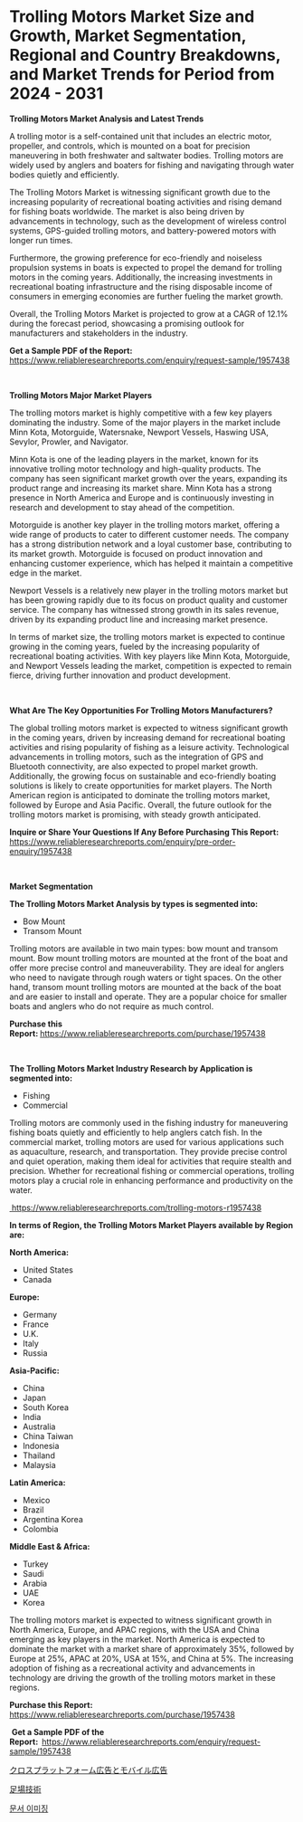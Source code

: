 <p><h1>Trolling Motors Market Size and Growth, Market Segmentation, Regional and Country Breakdowns, and Market Trends for Period from 2024 -  2031</h1></p><p><strong>Trolling Motors Market Analysis and Latest Trends</strong></p>
<p><p>A trolling motor is a self-contained unit that includes an electric motor, propeller, and controls, which is mounted on a boat for precision maneuvering in both freshwater and saltwater bodies. Trolling motors are widely used by anglers and boaters for fishing and navigating through water bodies quietly and efficiently.</p><p>The Trolling Motors Market is witnessing significant growth due to the increasing popularity of recreational boating activities and rising demand for fishing boats worldwide. The market is also being driven by advancements in technology, such as the development of wireless control systems, GPS-guided trolling motors, and battery-powered motors with longer run times.</p><p>Furthermore, the growing preference for eco-friendly and noiseless propulsion systems in boats is expected to propel the demand for trolling motors in the coming years. Additionally, the increasing investments in recreational boating infrastructure and the rising disposable income of consumers in emerging economies are further fueling the market growth.</p><p>Overall, the Trolling Motors Market is projected to grow at a CAGR of 12.1% during the forecast period, showcasing a promising outlook for manufacturers and stakeholders in the industry.</p></p>
<p><strong>Get a Sample PDF of the Report:&nbsp;</strong> <a href="https://www.reliableresearchreports.com/enquiry/request-sample/1957438">https://www.reliableresearchreports.com/enquiry/request-sample/1957438</a></p>
<p>&nbsp;</p>
<p><strong>Trolling Motors Major Market Players</strong></p>
<p><p>The trolling motors market is highly competitive with a few key players dominating the industry. Some of the major players in the market include Minn Kota, Motorguide, Watersnake, Newport Vessels, Haswing USA, Sevylor, Prowler, and Navigator.</p><p>Minn Kota is one of the leading players in the market, known for its innovative trolling motor technology and high-quality products. The company has seen significant market growth over the years, expanding its product range and increasing its market share. Minn Kota has a strong presence in North America and Europe and is continuously investing in research and development to stay ahead of the competition.</p><p>Motorguide is another key player in the trolling motors market, offering a wide range of products to cater to different customer needs. The company has a strong distribution network and a loyal customer base, contributing to its market growth. Motorguide is focused on product innovation and enhancing customer experience, which has helped it maintain a competitive edge in the market.</p><p>Newport Vessels is a relatively new player in the trolling motors market but has been growing rapidly due to its focus on product quality and customer service. The company has witnessed strong growth in its sales revenue, driven by its expanding product line and increasing market presence.</p><p>In terms of market size, the trolling motors market is expected to continue growing in the coming years, fueled by the increasing popularity of recreational boating activities. With key players like Minn Kota, Motorguide, and Newport Vessels leading the market, competition is expected to remain fierce, driving further innovation and product development.</p></p>
<p>&nbsp;</p>
<p><strong>What Are The Key Opportunities For Trolling Motors Manufacturers?</strong></p>
<p><p>The global trolling motors market is expected to witness significant growth in the coming years, driven by increasing demand for recreational boating activities and rising popularity of fishing as a leisure activity. Technological advancements in trolling motors, such as the integration of GPS and Bluetooth connectivity, are also expected to propel market growth. Additionally, the growing focus on sustainable and eco-friendly boating solutions is likely to create opportunities for market players. The North American region is anticipated to dominate the trolling motors market, followed by Europe and Asia Pacific. Overall, the future outlook for the trolling motors market is promising, with steady growth anticipated.</p></p>
<p><strong>Inquire or Share Your Questions If Any Before Purchasing This Report:</strong> <a href="https://www.reliableresearchreports.com/enquiry/pre-order-enquiry/1957438">https://www.reliableresearchreports.com/enquiry/pre-order-enquiry/1957438</a></p>
<p>&nbsp;</p>
<p><strong>Market Segmentation</strong></p>
<p><strong>The Trolling Motors Market Analysis by types is segmented into:</strong></p>
<p><ul><li>Bow Mount</li><li>Transom Mount</li></ul></p>
<p><p>Trolling motors are available in two main types: bow mount and transom mount. Bow mount trolling motors are mounted at the front of the boat and offer more precise control and maneuverability. They are ideal for anglers who need to navigate through rough waters or tight spaces. On the other hand, transom mount trolling motors are mounted at the back of the boat and are easier to install and operate. They are a popular choice for smaller boats and anglers who do not require as much control.</p></p>
<p><strong>Purchase this Report:&nbsp;</strong><a href="https://www.reliableresearchreports.com/purchase/1957438">https://www.reliableresearchreports.com/purchase/1957438</a></p>
<p>&nbsp;</p>
<p><strong>The Trolling Motors Market Industry Research by Application is segmented into:</strong></p>
<p><ul><li>Fishing</li><li>Commercial</li></ul></p>
<p><p>Trolling motors are commonly used in the fishing industry for maneuvering fishing boats quietly and efficiently to help anglers catch fish. In the commercial market, trolling motors are used for various applications such as aquaculture, research, and transportation. They provide precise control and quiet operation, making them ideal for activities that require stealth and precision. Whether for recreational fishing or commercial operations, trolling motors play a crucial role in enhancing performance and productivity on the water.</p></p>
<p><a href="https://www.reliableresearchreports.com/trolling-motors-r1957438">&nbsp;https://www.reliableresearchreports.com/trolling-motors-r1957438</a></p>
<p><strong>In terms of Region, the Trolling Motors Market Players available by Region are:</strong></p>
<p>
    <p> <strong> North America: </strong>
        <ul>
            <li>United States</li>
            <li>Canada</li>
        </ul>
        </p> 
    <p> <strong> Europe: </strong>
        <ul>
            <li>Germany</li>
            <li>France</li>
            <li>U.K.</li>
            <li>Italy</li>
            <li>Russia</li>
        </ul>
        </p> 
    <p> <strong> Asia-Pacific: </strong>
        <ul>
            <li>China</li>
            <li>Japan</li>
            <li>South Korea</li>
            <li>India</li>
            <li>Australia</li>
            <li>China Taiwan</li>
            <li>Indonesia</li>
            <li>Thailand</li>
            <li>Malaysia</li>
        </ul>
        </p> 
    <p> <strong> Latin America: </strong>
        <ul>
            <li>Mexico</li>
            <li>Brazil</li>
            <li>Argentina Korea</li>
            <li>Colombia</li>
        </ul>
        </p> 
    <p> <strong> Middle East & Africa: </strong>
        <ul>
            <li>Turkey</li>
            <li>Saudi</li>
            <li>Arabia</li>
            <li>UAE</li>
            <li>Korea</li>
        </ul>
    </p>
    </p>
<p><p>The trolling motors market is expected to witness significant growth in North America, Europe, and APAC regions, with the USA and China emerging as key players in the market. North America is expected to dominate the market with a market share of approximately 35%, followed by Europe at 25%, APAC at 20%, USA at 15%, and China at 5%. The increasing adoption of fishing as a recreational activity and advancements in technology are driving the growth of the trolling motors market in these regions.</p></p>
<p><strong>Purchase this Report: </strong><a href="https://www.reliableresearchreports.com/purchase/1957438">https://www.reliableresearchreports.com/purchase/1957438</a></p>
<p>&nbsp;<strong>Get a Sample PDF of the Report:&nbsp;&nbsp;</strong><a href="https://www.reliableresearchreports.com/enquiry/request-sample/1957438">https://www.reliableresearchreports.com/enquiry/request-sample/1957438</a></p>
<p><strong></strong></p>
<p><p><a href="https://medium.com/@lauriank/%E3%82%AF%E3%83%AD%E3%82%B9%E3%83%97%E3%83%A9%E3%83%83%E3%83%88%E3%83%95%E3%82%A9%E3%83%BC%E3%83%A0%E3%81%A8%E3%83%A2%E3%83%90%E3%82%A4%E3%83%AB%E5%BA%83%E5%91%8A%E5%B8%82%E5%A0%B4%E8%A6%8F%E6%A8%A1-%E5%B8%82%E5%A0%B4%E5%B1%95%E6%9C%9B%E3%81%A8%E5%B8%82%E5%A0%B4%E4%BA%88%E6%B8%AC-2024%E5%B9%B4%E3%81%8B%E3%82%892031%E5%B9%B4-5e85072636a1">クロスプラットフォーム広告とモバイル広告</a></p><p><a href="https://medium.com/@horaceogisich78/%E8%B6%B3%E5%A0%B4%E6%8A%80%E8%A1%93%E5%B8%82%E5%A0%B4-%E5%B8%82%E5%A0%B4cagr-%E5%B8%82%E5%A0%B4%E3%83%88%E3%83%AC%E3%83%B3%E3%83%89-%E3%81%8A%E3%82%88%E3%81%B3%E6%88%90%E9%95%B7%E6%88%A6%E7%95%A5%E3%81%AB%E9%96%A2%E3%81%99%E3%82%8B%E6%B4%9E%E5%AF%9F-b4e2ab467fde">足場技術</a></p><p><a href="https://medium.com/@ralphyjames/%EB%AC%B8%EC%84%9C-%EC%9D%B4%EB%AF%B8%EC%A7%95-%EC%8B%9C%EC%9E%A5-%EC%8B%9C%EC%9E%A5-cagr-%EC%8B%9C%EC%9E%A5-%EB%8F%99%ED%96%A5-%EB%B0%8F-%EC%84%B1%EC%9E%A5-%EC%A0%84%EB%9E%B5%EC%97%90-%EB%8C%80%ED%95%9C-%ED%86%B5%EC%B0%B0%EB%A0%A5-5faaee36e18a">문서 이미징</a></p></p>